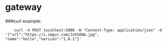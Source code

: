 # gateway
###curl example:
```
    curl -X POST localhost:5000 -H "Content-Type: application/json" -d '{"url":"https://i.imgur.com/Jvh1OQm.jpg", "name":"hello","version":"1.0.1"}'
```
